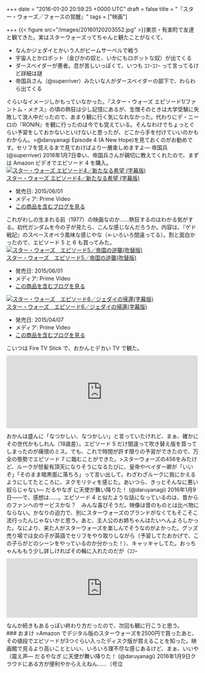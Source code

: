 
+++
date = "2016-01-20 20:59:25 +0000 UTC"
draft = false
title = "『スター・ウォーズ／フォースの覚醒』"
tags = ["映画"]

+++
{{< figure src="/images/20160120203552.jpg"  >}}東京・有楽町で友達と観てきた。実はスターウォーズってちゃんと観たことがなくて、

<ul>
<li>なんかジェダイとかいう人がビームサーベルで戦う</li>
<li>宇宙人とかロボット（金ぴかの奴と、いかにもロボットな奴）が出てくる</li>
<li>ダースベイダーが悪者。息が苦しいっぽくて、いつも ｺﾌｰｺﾌｰ って言ってるけど詳細は謎</li>
<li>帝国兵さん（@superriver）みたいな人がダースベイダーの部下で、わらわら出てくる</li>
</ul>ぐらいなイメージしかもっていなかった。『スター・ウォーズ エピソード1/ファントム・メナス』の頃の熱狂は少し記憶にあるが、生憎そのときは大学受験に失敗して浪人中だったので、あまり観に行く気になれなかった。代わりにデ・ニーロの『RONIN』を観に行ったのは今でも覚えている。そんなわけでちょっとぐらい予習をしておかないといけないと思ったが、どこから手を付けていいのかもわからん。>@daruyanagi Episode 4 (A New Hope)を見ておくのがお勧めです。セリフを覚えるまで見ておけばより一層楽しめますよ— 帝国兵 (@superriver) 2016年1月7日<script async="" src="https://platform.twitter.com/widgets.js" charset="utf-8"></script>幸い、帝国兵さんが親切に教えてくれたので、まずは Amazon ビデオでエピソード 4 を購入。<div class="hatena-asin-detail"><a href="http://www.amazon.co.jp/exec/obidos/ASIN/B00VLAVCIM/bestylesnet-22/"><img src="https://images-fe.ssl-images-amazon.com/images/I/51sQIGr-H%2BL._SL160_.jpg" class="hatena-asin-detail-image" alt="スター・ウォーズ エピソード4／新たなる希望 (字幕版)" title="スター・ウォーズ エピソード4／新たなる希望 (字幕版)"/></a><div class="hatena-asin-detail-info"><a href="http://www.amazon.co.jp/exec/obidos/ASIN/B00VLAVCIM/bestylesnet-22/">スター・ウォーズ エピソード4／新たなる希望 (字幕版)</a><ul><li><span class="hatena-asin-detail-label">発売日:</span> 2015/06/01</li><li><span class="hatena-asin-detail-label">メディア:</span> Prime Video</li><li><a href="http://d.hatena.ne.jp/asin/B00VLAVCIM/bestylesnet-22" target="_blank">この商品を含むブログを見る</a></li></ul></div><div class="hatena-asin-detail-foot"></div></div>これがわしの生まれる前（1977）の映画なのか……熱狂するのはわかる気がする。初代ガンダムを今の子が見たら、こんな感じなんだろうか。内容は、『ゲド戦記』のスペースオペラ風味な感じやな（←いろいろ間違ってる）。割と面白かったので、エピソード 5 と 6 も買ってみた。<div class="hatena-asin-detail"><a href="http://www.amazon.co.jp/exec/obidos/ASIN/B00VM66Y88/bestylesnet-22/"><img src="https://images-fe.ssl-images-amazon.com/images/I/61ITy7Vsx1L._SL160_.jpg" class="hatena-asin-detail-image" alt="スター・ウォーズ　エピソード5／帝国の逆襲(吹替版)" title="スター・ウォーズ　エピソード5／帝国の逆襲(吹替版)"/></a><div class="hatena-asin-detail-info"><a href="http://www.amazon.co.jp/exec/obidos/ASIN/B00VM66Y88/bestylesnet-22/">スター・ウォーズ　エピソード5／帝国の逆襲(吹替版)</a><ul><li><span class="hatena-asin-detail-label">発売日:</span> 2015/06/01</li><li><span class="hatena-asin-detail-label">メディア:</span> Prime Video</li><li><a href="http://d.hatena.ne.jp/asin/B00VM66Y88/bestylesnet-22" target="_blank">この商品を含むブログを見る</a></li></ul></div><div class="hatena-asin-detail-foot"></div></div><div class="hatena-asin-detail"><a href="http://www.amazon.co.jp/exec/obidos/ASIN/B014KNHPEG/bestylesnet-22/"><img src="https://images-fe.ssl-images-amazon.com/images/I/51cji6NcO8L._SL160_.jpg" class="hatena-asin-detail-image" alt="スター・ウォーズ　エピソード6／ジェダイの帰還(字幕版)" title="スター・ウォーズ　エピソード6／ジェダイの帰還(字幕版)"/></a><div class="hatena-asin-detail-info"><a href="http://www.amazon.co.jp/exec/obidos/ASIN/B014KNHPEG/bestylesnet-22/">スター・ウォーズ　エピソード6／ジェダイの帰還(字幕版)</a><ul><li><span class="hatena-asin-detail-label">発売日:</span> 2015/04/07</li><li><span class="hatena-asin-detail-label">メディア:</span> Prime Video</li><li><a href="http://d.hatena.ne.jp/asin/B014KNHPEG/bestylesnet-22" target="_blank">この商品を含むブログを見る</a></li></ul></div><div class="hatena-asin-detail-foot"></div></div>こいつは Fire TV Stick で、おかんとデカい TV で観た。<iframe src="https://hatenablog-parts.com/embed?url=https%3A%2F%2Fblog.daruyanagi.jp%2Fentry%2F2016%2F01%2F18%2F064413" title="実家に「Fire TV Stick」をプレゼントしたらわりと喜ばれた件について - だるろぐ" class="embed-card embed-blogcard" scrolling="no" frameborder="0" style="display: block; width: 100%; height: 190px; max-width: 500px; margin: 10px 0px;"></iframe>おかんは盛んに「なつかしい、なつかしい」と言っていたけれど、まぁ、確かにその世代かもしれん（18歳差）。エピソード 5 だけ間違って吹き替え版を買ってしまったのが痛恨のミス。でも、これで時間が許す限りの予習ができたので、万全の態勢でエピソード 7 に臨むことができた。>スターウォーズの456をみたけど、ルークが怒髪有頂天になりそうになるたびに、皇帝やベイダー卿が「いいぞ」「そのまま暗黒面に落ちろ」って言い出して。わざわざルークに我にかえるようにしてたところに、ヌクモリティを感じた。あいつら、きっとそんなに悪い奴らじゃない— だるやなぎ に天使が舞い降りた！ (@daruyanagi) 2016年1月9日<script async="" src="https://platform.twitter.com/widgets.js" charset="utf-8"></script>――で、感想は……。エピソード 4 と似たような話になっているのは、昔からのファンへのサービスかな？　みんな喜びそうだ。映像は昔のものとは比べ物にならない。かなりの迫力で、別にスターウォーズのブランドがなくてもそこそこ流行ったんじゃないかと思う。あと、主人公のお姉ちゃんはたいへんよろしかった。なにより、来た人がスターウォーズを楽しんでそうなのがよかった。グッズ売り場では女の子が英語でセリフをやり取りしながら（予習してたおかげで、この子らがどのシーンをやっているのか分かった！）、キャッキャしてた。おっちゃんももう少し詳しければその輪に入れたのだが（ｺﾌｰ<iframe src="https://hatenablog-parts.com/embed?url=http%3A%2F%2Fstarwars.disney.co.jp%2Fhome.html" title="スター・ウォーズ｜STAR WARS｜" class="embed-card embed-webcard" scrolling="no" frameborder="0" style="display: block; width: 100%; height: 155px; max-width: 500px; margin: 10px 0px;"></iframe>なんか続きもあるっぽい終わり方だったので、次回も観に行こうと思う。

<div class="section">
    ### おまけ
    >Amazon でデジタル版のスターウォーズを2500円で買ったあと、その値段でエピソードが3つぐらい入ったディスク版が買えることを知った。映画館で見るより高いことといい、いろいろ理不尽な感じあるけど、まぁ、いいや（震え声— だるやなぎ に天使が舞い降りた！ (@daruyanagi) 2016年1月9日<script async="" src="https://platform.twitter.com/widgets.js" charset="utf-8"></script>クラウドにある方が便利やからええねん……（号泣

</div>

